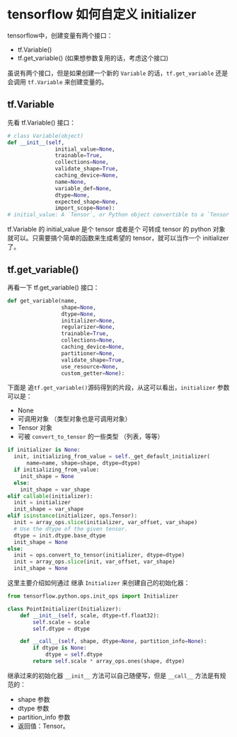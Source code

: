# tensorflow 如何自定义 initializer

tensorflow中，创建变量有两个接口：

* tf.Variable()
* tf.get_variable() (如果想参数复用的话，考虑这个接口)

虽说有两个接口，但是如果创建一个新的 `Variable` 的话，`tf.get_variable` 还是会调用 `tf.Variable` 来创建变量的。



## tf.Variable

先看 tf.Variable() 接口：

```python
# class Variable(object)
def __init__(self,
               initial_value=None,
               trainable=True,
               collections=None,
               validate_shape=True,
               caching_device=None,
               name=None,
               variable_def=None,
               dtype=None,
               expected_shape=None,
               import_scope=None):
# initial_value: A `Tensor`, or Python object convertible to a `Tensor`
```

tf.Variable 的 initial_value 是个 tensor 或者是个 可转成 tensor 的 python 对象就可以。只需要搞个简单的函数来生成希望的 tensor，就可以当作一个 initializer 了。



## tf.get_variable()

再看一下 tf.get_variable() 接口：

```python
def get_variable(name,
                 shape=None,
                 dtype=None,
                 initializer=None,
                 regularizer=None,
                 trainable=True,
                 collections=None,
                 caching_device=None,
                 partitioner=None,
                 validate_shape=True,
                 use_resource=None,
                 custom_getter=None):
```





下面是 追`tf.get_variable()`源码得到的片段，从这可以看出，`initializer` 参数可以是：

- None
- 可调用对象 （类型对象也是可调用对象）
- Tensor 对象
- 可被 `convert_to_tensor` 的一些类型 （列表，等等）

```python
if initializer is None:
  init, initializing_from_value = self._get_default_initializer(
      name=name, shape=shape, dtype=dtype)
  if initializing_from_value:
    init_shape = None
  else:
    init_shape = var_shape
elif callable(initializer):
  init = initializer
  init_shape = var_shape
elif isinstance(initializer, ops.Tensor):
  init = array_ops.slice(initializer, var_offset, var_shape)
  # Use the dtype of the given tensor.
  dtype = init.dtype.base_dtype
  init_shape = None
else:
  init = ops.convert_to_tensor(initializer, dtype=dtype)
  init = array_ops.slice(init, var_offset, var_shape)
  init_shape = None
```



这里主要介绍如何通过 继承 `Initializer` 来创建自己的初始化器：



```python
from tensorflow.python.ops.init_ops import Initializer

class PointInitializer(Initializer):
    def __init__(self, scale, dtype=tf.float32):
        self.scale = scale
        self.dtype = dtype

    def __call__(self, shape, dtype=None, partition_info=None):
        if dtype is None:
            dtype = self.dtype
        return self.scale * array_ops.ones(shape, dtype)
```

继承过来的初始化器 `__init__` 方法可以自己随便写，但是 `__call__` 方法是有规范的：

* shape 参数
* dtype 参数
* partition_info 参数
* 返回值：Tensor。



